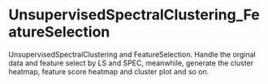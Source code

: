 # UnsupervisedSpectralClustering_FeatureSelection
UnsupervisedSpectralClustering and FeatureSelection. Handle the orginal data and feature select by LS and SPEC, meanwhile, generate the cluster heatmap, feature score heatmap and cluster plot and so on.
